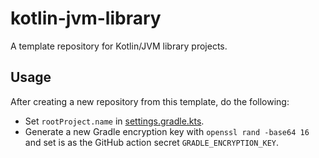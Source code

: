 # kotlin-jvm-library

A template repository for Kotlin/JVM library projects.

## Usage

After creating a new repository from this template, do the following:

- Set `rootProject.name` in [settings.gradle.kts](settings.gradle.kts).
- Generate a new Gradle encryption key with `openssl rand -base64 16` and set is
  as the GitHub action secret `GRADLE_ENCRYPTION_KEY`.
